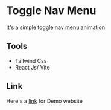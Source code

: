 # Toggle Nav Menu 

It's a simple toggle nav menu animation 
## Tools

- Tailwind Css
- React Js/ Vite

## Link

Here's a [link](https://toggle-nav-menu.vercel.app/) for Demo website
